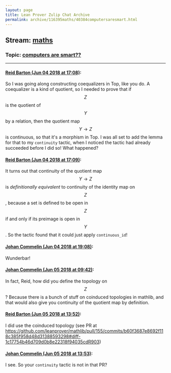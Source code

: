 ```yaml
---
layout: page
title: Lean Prover Zulip Chat Archive 
permalink: archive/116395maths/40384computersaresmart.html
---
```


## Stream: [maths](index.html)
### Topic: [computers are smart??](40384computersaresmart.html)

---

#### [Reid Barton (Jun 04 2018 at 17:08)](https://leanprover.zulipchat.com/#narrow/stream/116395-maths/topic/computers%20are%20smart%3F%3F/near/127549305):
So I was going along constructing coequalizers in Top, like you do. A coequalizer is a kind of quotient, so I needed to prove that if $$Z$$ is the quotient of $$Y$$ by a relation, then the quotient map $$Y \to Z$$ is continuous, so that it's a morphism in Top.
I was all set to add the lemma for that to my `continuity` tactic, when I noticed the tactic had already succeeded before I did so! What happened?

#### [Reid Barton (Jun 04 2018 at 17:09)](https://leanprover.zulipchat.com/#narrow/stream/116395-maths/topic/computers%20are%20smart%3F%3F/near/127549340):
It turns out that continuity of the quotient map $$Y \to Z$$ is *definitionally equivalent* to continuity of the identity map on $$Z$$, because a set is defined to be open in $$Z$$ if and only if its preimage is open in $$Y$$. So the tactic found that it could just apply `continuous_id`!

#### [Johan Commelin (Jun 04 2018 at 19:08)](https://leanprover.zulipchat.com/#narrow/stream/116395-maths/topic/computers%20are%20smart%3F%3F/near/127554973):
Wunderbar!

#### [Johan Commelin (Jun 05 2018 at 09:42)](https://leanprover.zulipchat.com/#narrow/stream/116395-maths/topic/computers%20are%20smart%3F%3F/near/127587246):
In fact, Reid, how did you define the topology on $$Z$$? Because there is a bunch of stuff on coinduced topologies in mathlib, and that would also give you continuity of the quotient map by definition.

#### [Reid Barton (Jun 05 2018 at 13:52)](https://leanprover.zulipchat.com/#narrow/stream/116395-maths/topic/computers%20are%20smart%3F%3F/near/127595731):
I did use the coinduced topology (see PR at https://github.com/leanprover/mathlib/pull/155/commits/b60f3687e8692f118c385f958d48d31388593298#diff-1c17754b46d709d0b8e22318f94035cdR903)

#### [Johan Commelin (Jun 05 2018 at 13:53)](https://leanprover.zulipchat.com/#narrow/stream/116395-maths/topic/computers%20are%20smart%3F%3F/near/127595747):
I see. So your `continuity` tactic is not in that PR?

